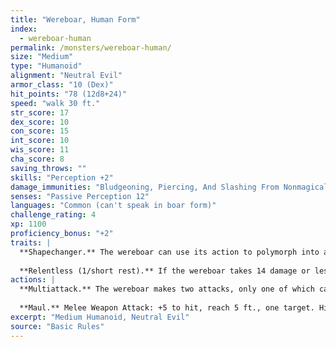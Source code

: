 ```yaml
---
title: "Wereboar, Human Form"
index:
  - wereboar-human
permalink: /monsters/wereboar-human/
size: "Medium"
type: "Humanoid"
alignment: "Neutral Evil"
armor_class: "10 (Dex)"
hit_points: "78 (12d8+24)"
speed: "walk 30 ft."
str_score: 17
dex_score: 10
con_score: 15
int_score: 10
wis_score: 11
cha_score: 8
saving_throws: ""
skills: "Perception +2"
damage_immunities: "Bludgeoning, Piercing, And Slashing From Nonmagical Weapons That Aren'T Silvered"
senses: "Passive Perception 12"
languages: "Common (can't speak in boar form)"
challenge_rating: 4
xp: 1100
proficiency_bonus: "+2"
traits: |
  **Shapechanger.** The wereboar can use its action to polymorph into a boar-humanoid hybrid or into a boar, or back into its true form, which is humanoid. Its statistics, other than its AC, are the same in each form. Any equipment it is wearing or carrying isn't transformed. It reverts to its true form if it dies.
  
  **Relentless (1/short rest).** If the wereboar takes 14 damage or less that would reduce it to 0 hit points, it is reduced to 1 hit point instead.
actions: |
  **Multiattack.** The wereboar makes two attacks, only one of which can be with its tusks.
  
  **Maul.** Melee Weapon Attack: +5 to hit, reach 5 ft., one target. Hit: 10 (2d6 + 3) bludgeoning damage.
excerpt: "Medium Humanoid, Neutral Evil"
source: "Basic Rules"
---
```

